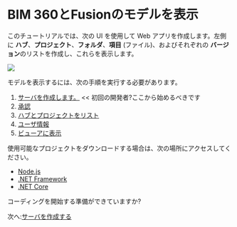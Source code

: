 # BIM 360とFusionのモデルを表示

このチュートリアルでは、次の UI を使用して Web アプリを作成します。左側に **ハブ**、**プロジェクト**、**フォルダ**、**項目** (ファイル)、およびそれぞれの **バージョン**のリストを作成し、これらを表示します。

![](_media/tutorials/run_sample_viewhubmodels.gif)

モデルを表示するには、次の手順を実行する必要があります。

1. [サーバを作成します。](/ja_jp/environment/setup/3legged) << 初回の開発者?ここから始めるべきです
2. [承認](/ja_jp/oauth/3legged/)
3. [ハブとプロジェクトをリスト](/ja_jp/datamanagement/hubs/readme)
4. [ユーザ情報](/ja_jp/oauth/user/readme)
5. [ビューアに表示](/ja_jp/viewer/3legged/readme)


使用可能なプロジェクトをダウンロードする場合は、次の場所にアクセスしてください。

- [Node.js](https://github.com/Autodesk-Forge/learn.forge.viewhubmodels/tree/nodejs)
- [.NET Framework](https://github.com/Autodesk-Forge/learn.forge.viewhubmodels/tree/net)
- [.NET Core](https://github.com/Autodesk-Forge/learn.forge.viewhubmodels/tree/netcore)

コーディングを開始する準備ができていますか?

次へ:[サーバを作成する](/ja_jp/environment/setup/3legged)